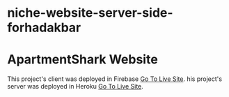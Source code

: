 # niche-website-server-side-forhadakbar

# ApartmentShark Website

This project's client was deployed in Firebase [Go To Live Site](https://niche-website-forhadakbar.web.app).
his project's server was deployed in Heroku [Go To Live Site](https://calm-citadel-30522.herokuapp.com/).
